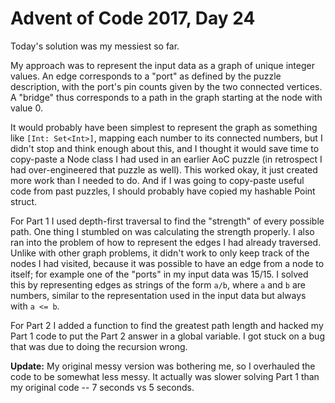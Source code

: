 # Advent of Code 2017, Day 24

Today's solution was my messiest so far.

My approach was to represent the input data as a graph of unique integer values.  An edge corresponds to a "port" as defined by the puzzle description, with the port's pin counts given by the two connected vertices.  A "bridge" thus corresponds to a path in the graph starting at the node with value 0.

It would probably have been simplest to represent the graph as something like `[Int: Set<Int>]`, mapping each number to its connected numbers, but I didn't stop and think enough about this, and I thought it would save time to copy-paste a Node class I had used in an earlier AoC puzzle (in retrospect I had over-engineered that puzzle as well).  This worked okay, it just created more work than I needed to do.  And if I was going to copy-paste useful code from past puzzles, I should probably have copied my hashable Point struct.

For Part 1 I used depth-first traversal to find the "strength" of every possible path.  One thing I stumbled on was calculating the strength properly.  I also ran into the problem of how to represent the edges I had already traversed.  Unlike with other graph problems, it didn't work to only keep track of the nodes I had visited, because it was possible to have an edge from a node to itself; for example one of the "ports" in my input data was 15/15.  I solved this by representing edges as strings of the form `a/b`, where `a` and `b` are numbers, similar to the representation used in the input data but always with `a <= b`.

For Part 2 I added a function to find the greatest path length and hacked my Part 1 code to put the Part 2 answer in a global variable.  I got stuck on a bug that was due to doing the recursion wrong.

**Update:** My original messy version was bothering me, so I overhauled the code to be somewhat less messy.  It actually was slower solving Part 1 than my original code -- 7 seconds vs 5 seconds.

